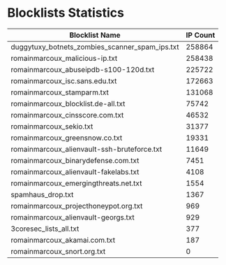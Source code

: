 # Blocklists Statistics
| Blocklist Name | IP Count |
|----|----|
| duggytuxy_botnets_zombies_scanner_spam_ips.txt | 258864 |
| romainmarcoux_malicious-ip.txt | 258438 |
| romainmarcoux_abuseipdb-s100-120d.txt | 225722 |
| romainmarcoux_isc.sans.edu.txt | 172663 |
| romainmarcoux_stamparm.txt | 131068 |
| romainmarcoux_blocklist.de-all.txt | 75742 |
| romainmarcoux_cinsscore.com.txt | 46532 |
| romainmarcoux_sekio.txt | 31377 |
| romainmarcoux_greensnow.co.txt | 19331 |
| romainmarcoux_alienvault-ssh-bruteforce.txt | 11649 |
| romainmarcoux_binarydefense.com.txt | 7451 |
| romainmarcoux_alienvault-fakelabs.txt | 4108 |
| romainmarcoux_emergingthreats.net.txt | 1554 |
| spamhaus_drop.txt | 1367 |
| romainmarcoux_projecthoneypot.org.txt | 969 |
| romainmarcoux_alienvault-georgs.txt | 929 |
| 3coresec_lists_all.txt | 377 |
| romainmarcoux_akamai.com.txt | 187 |
| romainmarcoux_snort.org.txt | 0 |
